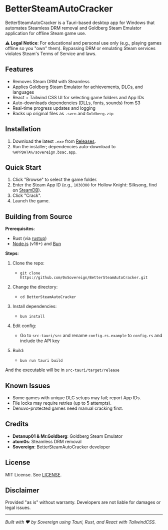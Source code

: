 # BetterSteamAutoCracker

BetterSteamAutoCracker is a Tauri-based desktop app for Windows that automates Steamless DRM removal and Goldberg Steam Emulator application for offline Steam game use.

**⚠️ Legal Notice**: For educational and personal use only (e.g., playing games offline so you "own" them). Bypassing DRM or emulating Steam services violates Steam's Terms of Service and laws.

## Features

- Removes Steam DRM with Steamless
- Applies Goldberg Steam Emulator for achievements, DLCs, and languages
- React + Tailwind CSS UI for selecting game folders and App IDs
- Auto-downloads dependencies (DLLs, fonts, sounds) from S3
- Real-time progress updates and logging
- Backs up original files as `.svrn` and `Goldberg.zip`

## Installation

1. Download the latest `.exe` from [Releases](https://github.com/0xSovereign/BetterSteamAutoCracker/releases).
2. Run the installer; dependencies auto-download to `%APPDATA%/sovereign.bsac.app`.

## Quick Start

1. Click "Browse" to select the game folder.
2. Enter the Steam App ID (e.g., `1030300` for Hollow Knight: Silksong, find on [SteamDB](https://steamdb.info/)).
3. Click "Crack".
4. Launch the game.

## Building from Source

**Prerequisites**:

- Rust (via [rustup](https://rustup.rs/))
- [Node.js](https://nodejs.org/en) (v16+) and [Bun](https://bun.sh/)

**Steps**:

1. Clone the repo:

   - `git clone https://github.com/0xSovereign/BetterSteamAutoCracker.git`

2. Change the directory:

   - `cd BetterSteamAutoCracker`

3. Install dependencies:

   - `bun install`

4. Edit config:

   - Go to `src-tauri/src` and rename `config.rs.example` to `config.rs` and include the API key

5. Build:
   - `bun run tauri build`

And the executable will be in `src-tauri/target/release`

## Known Issues

- Some games with unique DLC setups may fail; report App IDs.
- File locks may require retries (up to 5 attempts).
- Denuvo-protected games need manual cracking first.

## Credits

- **Detanup01 & Mr.Goldberg**: Goldberg Steam Emulator
- **atom0s**: Steamless DRM removal
- **Sovereign**: BetterSteamAutoCracker developer

## License

MIT License. See [LICENSE](LICENSE).

## Disclaimer

Provided "as is" without warranty. Developers are not liable for damages or legal issues.

---

_Built with ❤️ by Sovereign using Tauri, Rust, and React with TailwindCSS._
